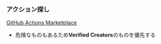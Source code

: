 ### アクション探し

[GitHub Actions Marketplace](https://github.com/marketplace)
- 危険なものもあるため**Verified Creators**のものを優先する